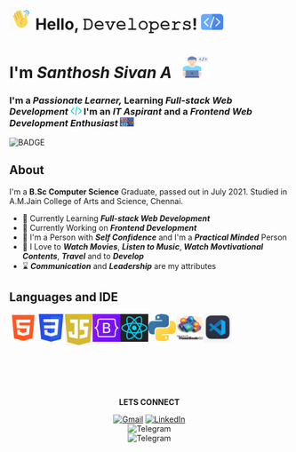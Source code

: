 <h1><img src="hi.gif" alt="GIF" width="40px" /> Hello, 𝙳𝚎𝚟𝚎𝚕𝚘𝚙𝚎𝚛𝚜! <img src="mycode1.png" alt="PNG" width="40px"></h1>
<h1>I'm <i>Santhosh Sivan A</i> <img src="programmer.png" alt="PNG" height="40px" width="60px"></h1>
<h3>I'm a <i><b>Passionate Learner,</b></i> Learning <i><b>Full-stack Web Development</b></i> <img src="mycode3.png" alt="PNG" width="20px"> I'm an <i><b>IT Aspirant</b></i> and a <i><b>Frontend Web Development Enthusiast</b></i> <img src="mycode2.png" alt="PNG" width="25px"></h3>

<img src="https://img.shields.io/badge/AUTHOR-SANTHOSH%20SIVAN%20A-crimson" alt="BADGE">

<h2>About</h2>
<p>I'm a <b>B.Sc Computer Science</b> Graduate, passed out in July 2021. Studied in A.M.Jain College of Arts and Science, Chennai. <br> </p>
<ul>
  <li>🌱 Currently Learning <b><em>Full-stack Web Development</em></b></li>
  <li>🔭 Currently Working on <b><em>Frontend Development</em></b></li>
  <li>🙂 I'm a Person with <b><em>Self Confidence</em></b> and I'm a <b><em>Practical Minded</em></b> Person</li>
  <li>🤍 I Love to <b><em>Watch Movies</em></b>, <b><em>Listen to Music</em></b>, <b><em>Watch Movtivational Contents</em></b>, <b><em>Travel</em></b> and to <b><em>Develop</em></b></li>
  <li>⌛ <b><em>Communication</em></b> and <b><em>Leadership</em></b> are my attributes</li>
</ul>

<h2>Languages and IDE</h2>
<img src="html5.png" alt="Image" title="HTML5" width="50px" align="left">
<img src="css3.png" alt="Image" title="CSS3" width="50px" align="left">
<img src="javascript1.jpg" alt="Image" title="JavaScript" width="50px" align="left">
<img src="bootstrap.png" alt="Image" title="Bootstrap" width="50px" align="left">
<img src="react2.png" alt="Image" title="React" width="50px" align="left">
<img src="python.png" alt="Image" title="Python" width="50px" align="left">
<img src="vb6.png" alt="Image" title="Visual Basics 6.0" width="50px" align="left">
<img src="vscode.png" alt="Image" title="Visual Studio Code" width="50px" align="left">

<br /><br /><br /><br /><br /><br /><br /><br />
<p align="center"><b>LETS CONNECT</b></p>

<p align="center">
<a href="mailto:santhoshsivan18g207@gmail.com"><img src="https://img.shields.io/badge/Gmail-D14836?style=for-the-badge&logo=gmail&logoColor=white" alt="Gmail"></a>
<a href="https://www.linkedin.com/in/santhosh-sivan-a-95a21a212"><img src="https://img.shields.io/badge/linkedin%20-%230077B5.svg?&style=for-the-badge&logo=linkedin&logoColor=white" alt="LinkedIn"></a><br />
<img src="https://img.shields.io/badge/TELEGRAM-%40ssa07072000-%231f8fc1?style=for-the-badge&logo=telegram&logoColor=white" alt="Telegram"><br />
<img src="https://img.shields.io/badge/Discord-%40Santhosh%20Sivan%20A%236112-%235462EA?style=for-the-badge&logo=discord&logoColor=white" alt="Telegram">
</p>



